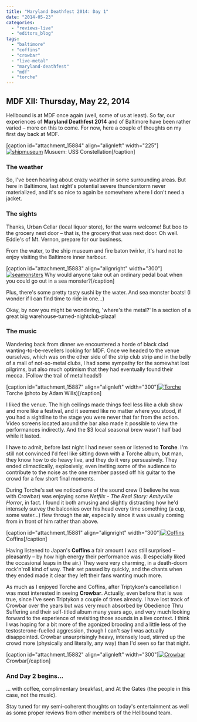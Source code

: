 ```yaml
---
title: "Maryland Deathfest 2014: Day 1"
date: "2014-05-23"
categories: 
  - "reviews-live"
  - "editors_blog"
tags: 
  - "baltimore"
  - "coffins"
  - "crowbar"
  - "live-metal"
  - "maryland-deathfest"
  - "mdf"
  - "torche"
---
```


## MDF XII: Thursday, May 22, 2014

Hellbound is at MDF once again (well, some of us at least). So far, our experiences of **Maryland Deathfest 2014** and of Baltimore have been rather varied – more on this to come. For now, here a couple of thoughts on my first day back at MDF.

\[caption id="attachment\_15884" align="alignleft" width="225"\][![shipmuseum](https://hellbound.ca/wp-content/uploads/2014/05/shipmuseum-225x300.jpg)](https://hellbound.ca/wp-content/uploads/2014/05/shipmuseum.jpg) Musuem: USS Constellation\[/caption\]

### The weather

So, I've been hearing about crazy weather in some surrounding areas. But here in Baltimore, last night's potential severe thunderstorm never materialized, and it's so nice to again be somewhere where I don't need a jacket.

### The sights

Thanks, Urban Cellar (local liquor store), for the warm welcome! But boo to the grocery next door – that is, the grocery that was next door. Oh well. Eddie's of Mt. Vernon, prepare for our business.

From the water, to the ship museum and fire baton twirler, it's hard not to enjoy visiting the Baltimore inner harbour.

\[caption id="attachment\_15883" align="alignright" width="300"\][![seamonsters](https://hellbound.ca/wp-content/uploads/2014/05/seamonsters-300x225.jpg)](https://hellbound.ca/wp-content/uploads/2014/05/seamonsters.jpg) Why would anyone take out an ordinary pedal boat when you could go out in a sea monster?\[/caption\]

Plus, there's some pretty tasty sushi by the water. And sea monster boats! (I wonder if I can find time to ride in one...)

Okay, by now you might be wondering, 'where's the metal?' In a section of a great big warehouse-turned-nightclub-plaza!

### The music

Wandering back from dinner we encountered a horde of black clad wanting-to-be-revellers looking for MDF. Once we headed to the venue ourselves, which was on the other side of the strip club strip and in the belly of a mall of not-so-metal clubs, I had some sympathy for the somewhat lost pilgrims, but also much optimism that they had eventually found their mecca. (Follow the trail of metalheads!)

\[caption id="attachment\_15887" align="alignleft" width="300"\][![Torche](https://hellbound.ca/wp-content/uploads/2014/05/Torche-300x222.jpg)](https://hellbound.ca/wp-content/uploads/2014/05/Torche.jpg) Torche (photo by Adam Wills)\[/caption\]

I liked the venue. The high ceilings made things feel less like a club show and more like a festival, and it seemed like no matter where you stood, if you had a sightline to the stage you were never that far from the action. Video screens located around the bar also made it possible to view the performances indirectly. And the $3 local seasonal brew wasn't half bad while it lasted.

I have to admit, before last night I had never seen or listened to **Torche**. I'm still not convinced I'd feel like sitting down with a Torche album, but man, they know how to do heavy live, and they do it very persuasively. They ended climactically, explosively, even inviting some of the audience to contribute to the noise as the one member passed off his guitar to the crowd for a few short final moments.

During Torche's set we noticed one of the sound crew (I believe he was with Crowbar) was enjoying some _Netflix - The Real Story: Amityville Horror_, in fact. I found it both amusing and slightly distracting how he'd intensely survey the balconies over his head every time something (a cup, some water...) flew through the air, especially since it was usually coming from in front of him rather than above.

\[caption id="attachment\_15881" align="alignright" width="300"\][![Coffins](https://hellbound.ca/wp-content/uploads/2014/05/Coffins-300x225.jpg)](https://hellbound.ca/wp-content/uploads/2014/05/Coffins.jpg) Coffins\[/caption\]

Having listened to Japan's **Coffins** a fair amount I was still surprised – pleasantly – by how high energy their performance was. (I especially liked the occasional leaps in the air.) They were very charming, in a death-doom rock'n'roll kind of way. Their set passed by quickly, and the chants when they ended made it clear they left their fans wanting much more.

As much as I enjoyed Torche and Coffins, after Triptykon's cancellation I was most interested in seeing **Crowbar**. Actually, even before that is was true, since I've seen Triptykon a couple of times already. I have lost track of Crowbar over the years but was very much absorbed by Obedience Thru Suffering and their self-titled album many years ago, and very much looking forward to the experience of revisiting those sounds in a live context. I think I was hoping for a bit more of the agonized brooding and a little less of the testosterone-fuelled aggression, though I can't say I was actually disappointed. Crowbar unsurprisingly heavy, intensely loud, stirred up the crowd more (physically and literally, any way) than I'd seen so far that night.

\[caption id="attachment\_15882" align="alignleft" width="300"\][![Crowbar](https://hellbound.ca/wp-content/uploads/2014/05/Crowbar-300x225.jpg)](https://hellbound.ca/wp-content/uploads/2014/05/Crowbar.jpg) Crowbar\[/caption\]

### And Day 2 begins...

... with coffee, complimentary breakfast, and At the Gates (the people in this case, not the music).

Stay tuned for my semi-coherent thoughts on today's entertainment as well as some proper reviews from other members of the Hellbound team.

